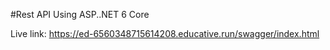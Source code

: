 
#Rest API Using ASP..NET 6 Core

Live link: https://ed-6560348715614208.educative.run/swagger/index.html
